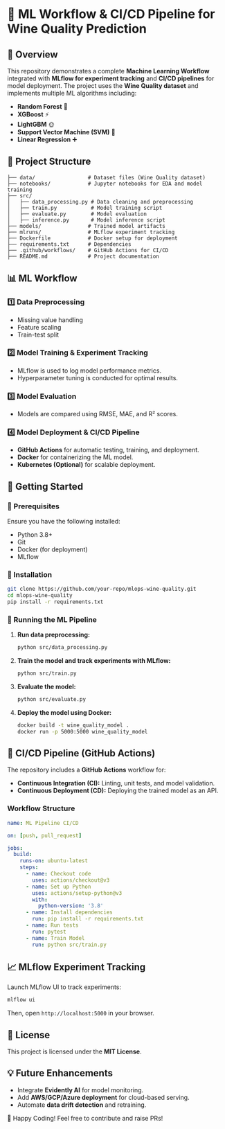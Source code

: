 # 🚀 ML Workflow & CI/CD Pipeline for Wine Quality Prediction

## 📌 Overview
This repository demonstrates a complete **Machine Learning Workflow** integrated with **MLflow for experiment tracking** and **CI/CD pipelines** for model deployment. The project uses the **Wine Quality dataset** and implements multiple ML algorithms including:
- **Random Forest** 🌲
- **XGBoost** ⚡
- **LightGBM** 🌞
- **Support Vector Machine (SVM)** 🔄
- **Linear Regression** ➕

## 📂 Project Structure
```
├── data/                 # Dataset files (Wine Quality dataset)
├── notebooks/            # Jupyter notebooks for EDA and model training
├── src/
│   ├── data_processing.py # Data cleaning and preprocessing
│   ├── train.py           # Model training script
│   ├── evaluate.py        # Model evaluation
│   ├── inference.py       # Model inference script
├── models/               # Trained model artifacts
├── mlruns/               # MLflow experiment tracking
├── Dockerfile            # Docker setup for deployment
├── requirements.txt      # Dependencies
├── .github/workflows/    # GitHub Actions for CI/CD
├── README.md             # Project documentation
```

## 📊 ML Workflow
### 1️⃣ Data Preprocessing
- Missing value handling
- Feature scaling
- Train-test split

### 2️⃣ Model Training & Experiment Tracking
- MLflow is used to log model performance metrics.
- Hyperparameter tuning is conducted for optimal results.

### 3️⃣ Model Evaluation
- Models are compared using RMSE, MAE, and R² scores.

### 4️⃣ Model Deployment & CI/CD Pipeline
- **GitHub Actions** for automatic testing, training, and deployment.
- **Docker** for containerizing the ML model.
- **Kubernetes (Optional)** for scalable deployment.

## 🚀 Getting Started
### 🔹 Prerequisites
Ensure you have the following installed:
- Python 3.8+
- Git
- Docker (for deployment)
- MLflow

### 🔹 Installation
```bash
git clone https://github.com/your-repo/mlops-wine-quality.git
cd mlops-wine-quality
pip install -r requirements.txt
```

### 🔹 Running the ML Pipeline
1. **Run data preprocessing:**
   ```bash
   python src/data_processing.py
   ```
2. **Train the model and track experiments with MLflow:**
   ```bash
   python src/train.py
   ```
3. **Evaluate the model:**
   ```bash
   python src/evaluate.py
   ```
4. **Deploy the model using Docker:**
   ```bash
   docker build -t wine_quality_model .
   docker run -p 5000:5000 wine_quality_model
   ```

## 🤖 CI/CD Pipeline (GitHub Actions)
The repository includes a **GitHub Actions** workflow for:
- **Continuous Integration (CI):** Linting, unit tests, and model validation.
- **Continuous Deployment (CD):** Deploying the trained model as an API.

### Workflow Structure
```yaml
name: ML Pipeline CI/CD

on: [push, pull_request]

jobs:
  build:
    runs-on: ubuntu-latest
    steps:
      - name: Checkout code
        uses: actions/checkout@v3
      - name: Set up Python
        uses: actions/setup-python@v3
        with:
          python-version: '3.8'
      - name: Install dependencies
        run: pip install -r requirements.txt
      - name: Run tests
        run: pytest
      - name: Train Model
        run: python src/train.py
```

## 📈 MLflow Experiment Tracking
Launch MLflow UI to track experiments:
```bash
mlflow ui
```
Then, open `http://localhost:5000` in your browser.

## 📜 License
This project is licensed under the **MIT License**.

## 💡 Future Enhancements
- Integrate **Evidently AI** for model monitoring.
- Add **AWS/GCP/Azure deployment** for cloud-based serving.
- Automate **data drift detection** and retraining.

🚀 Happy Coding! Feel free to contribute and raise PRs!

